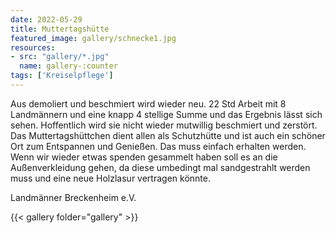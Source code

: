 ```yaml
---
date: 2022-05-29
title: Muttertagshütte
featured_image: gallery/schnecke1.jpg
resources: 
- src: "gallery/*.jpg"
  name: gallery-:counter
tags: ['Kreiselpflege']
---
```


Aus demoliert und beschmiert wird wieder neu. 22 Std Arbeit mit 8 Landmännern und eine knapp 4 stellige Summe und das Ergebnis lässt sich sehen. Hoffentlich wird sie nicht wieder mutwillig beschmiert und zerstört. Das Muttertagshüttchen dient allen als Schutzhütte und ist auch ein schöner Ort zum Entspannen und Genießen. Das muss einfach erhalten werden. Wenn wir wieder etwas spenden gesammelt haben soll es an die Außenverkleidung gehen, da diese umbedingt mal sandgestrahlt werden muss und eine neue Holzlasur vertragen könnte.

Landmänner Breckenheim e.V.

<!--more-->

{{< gallery folder="gallery" >}}
